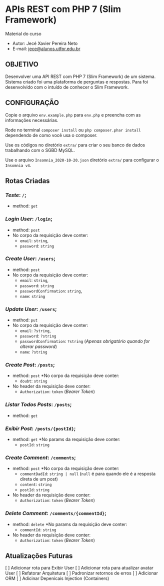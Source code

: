 # APIs REST com PHP 7 (Slim Framework)

Material do curso

* Autor: Jecé Xavier Pereira Neto
* E-mail: jece@alunos.utfpr.edu.br

## OBJETIVO

Desenvolver uma API REST com PHP 7 (Slim Framework) de um sistema.
Sistema criado foi uma plataforma de perguntas e respostas.
Para foi desenvolvido com o intuído de conhecer o Slim Framework.


## CONFIGURAÇÃO

Copie o arquivo `env.example.php` para `env.php` e preencha com as informações necessárias.

Rode no terminal `composer install` ou `php composer.phar install` dependendo de como você usa o composer.

Use os códigos no diretório `extra/` para criar o seu banco de dados trabalhando com o SGBD MySQL.

Use o arquivo `Insomnia_2020-10-20.json` diretório `extra/` para configurar o `Insomnia v4`.

## Rotas Criadas

### *Teste*: `/`;

* method: `get`


### *Login User*: `/login`;

* method: `post`
* No corpo da requisição deve conter:
  * `email`: `string`,
  * `password`: `string`

### *Create User*: `/users`;

* method: `post`
* No corpo da requisição deve conter:
  * `email`: `string`,
  * `password`: `string`
  * `passwordConfirmation`: `string`,
  * `name`: `string`

### *Update User*: `/users`;

* method: `put`
* No corpo da requisição deve conter:
  * `email`: `?string`,
  * `password`: `?string`
  * `passwordConfirmation`: `?string` (*Apenas obrigatório quando for alterar password*)
  * `name`: `?string`

### *Create Post*: `/posts`;

* method: `post`
*No corpo da requisição deve conter:
  * `doubt`: `string`
* No header da requisição deve conter:
  * `Authorization`: `token` (*Bearer Token*)

### *Listar Todos Posts*: `/posts`;

* method: `get`

### *Exibir Post*: `/posts/{postId}`;

* method: `get`
*No params da requisição deve conter:
  * `postId`: `string`

### *Create Comment*: `/comments`;

* method: `post`
*No corpo da requisição deve conter:
  * `commentDadId`: `string | null` (`null` é para quando ele é a resposta direta de um post)
  * `content`: `string`
  * `postId`: `string`
* No header da requisição deve conter:
  * `Authorization`: `token` (*Bearer Token*)

### *Delete Comment*: `/comments/{commentId}`;

* method: `delete`
*No params da requisição deve conter:
  * `commentId`: `string`
* No header da requisição deve conter:
  * `Authorization`: `token` (*Bearer Token*)

## Atualizações Futuras

[ ] Adicionar rota para Exibir User
[ ] Adicionar rota para atualizar avatar User
[ ] Refatorar Arquitetura
[ ] Padronizar retornos de erros
[ ] Adicionar ORM
[ ] Adicinar Depenicais Injection (Containers)


